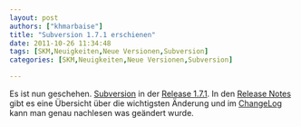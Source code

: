 ```yaml
---
layout: post
authors: ["khmarbaise"]
title: "Subversion 1.7.1 erschienen"
date: 2011-10-26 11:34:48
tags: [SKM,Neuigkeiten,Neue Versionen,Subversion]
categories: [SKM,Neuigkeiten,Neue Versionen,Subversion]

---
```

Es ist nun geschehen. <a href="http://subversion.apache.org">Subversion</a> in der <a href="http://svn.haxx.se/dev/archive-2011-10/0347.shtml">Release 1.7.1</a>. In den <a href="http://subversion.apache.org/docs/release-notes/1.7.html">Release Notes</a> gibt es eine Übersicht über die wichtigsten Änderung und im <a href="http://svn.apache.org/repos/asf/subversion/tags/1.7.1/CHANGES">ChangeLog</a> kann man genau nachlesen was geändert wurde.
